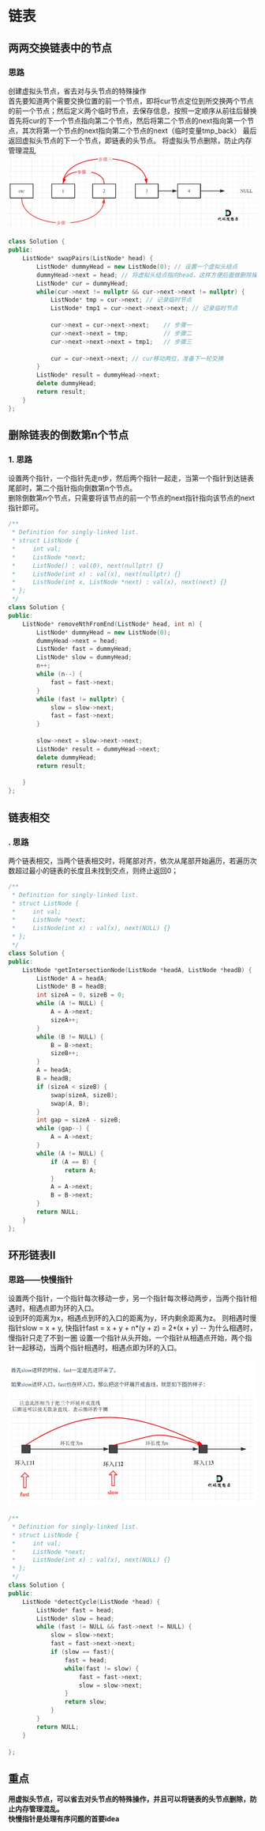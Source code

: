 # 链表

## 两两交换链表中的节点

### 思路

创建虚拟头节点，省去对与头节点的特殊操作  
首先要知道两个需要交换位置的前一个节点，即将cur节点定位到所交换两个节点的前一个节点；然后定义两个临时节点，去保存信息，按照一定顺序从前往后替换  
首先将cur的下一个节点指向第二个节点，然后将第二个节点的next指向第一个节点，其次将第一个节点的next指向第二个节点的next（临时变量tmp_back）
最后返回虚拟头节点的下一个节点，即链表的头节点。  将虚拟头节点删除，防止内存管理混乱  
![两两交换链表](./fig/两两交换链表.png)  

```cpp
class Solution {
public:
    ListNode* swapPairs(ListNode* head) {
        ListNode* dummyHead = new ListNode(0); // 设置一个虚拟头结点
        dummyHead->next = head; // 将虚拟头结点指向head，这样方便后面做删除操作
        ListNode* cur = dummyHead;
        while(cur->next != nullptr && cur->next->next != nullptr) {
            ListNode* tmp = cur->next; // 记录临时节点
            ListNode* tmp1 = cur->next->next->next; // 记录临时节点

            cur->next = cur->next->next;    // 步骤一
            cur->next->next = tmp;          // 步骤二
            cur->next->next->next = tmp1;   // 步骤三

            cur = cur->next->next; // cur移动两位，准备下一轮交换
        }
        ListNode* result = dummyHead->next;
        delete dummyHead;
        return result;
    }
};  
```  

## 删除链表的倒数第n个节点

### 1. 思路

设置两个指针，一个指针先走n步，然后两个指针一起走，当第一个指针到达链表尾部时，第二个指针指向倒数第n个节点。  
删除倒数第n个节点，只需要将该节点的前一个节点的next指针指向该节点的next指针即可。  

```cpp
/**
 * Definition for singly-linked list.
 * struct ListNode {
 *     int val;
 *     ListNode *next;
 *     ListNode() : val(0), next(nullptr) {}
 *     ListNode(int x) : val(x), next(nullptr) {}
 *     ListNode(int x, ListNode *next) : val(x), next(next) {}
 * };
 */
class Solution {
public:
    ListNode* removeNthFromEnd(ListNode* head, int n) {
        ListNode* dummyHead = new ListNode(0);
        dummyHead->next = head;
        ListNode* fast = dummyHead;
        ListNode* slow = dummyHead;
        n++;
        while (n--) {
            fast = fast->next;
        }
        while (fast != nullptr) {
            slow = slow->next;
            fast = fast->next;
        }

        slow->next = slow->next->next;
        ListNode* result = dummyHead->next;
        delete dummyHead;
        return result;
        
    }
};
```

## 链表相交

### . 思路

两个链表相交，当两个链表相交时，将尾部对齐，依次从尾部开始遍历，若遍历次数超过最小的链表的长度且未找到交点，则终止返回0；

```cpp
/**
 * Definition for singly-linked list.
 * struct ListNode {
 *     int val;
 *     ListNode *next;
 *     ListNode(int x) : val(x), next(NULL) {}
 * };
 */
class Solution {
public:
    ListNode *getIntersectionNode(ListNode *headA, ListNode *headB) {
        ListNode* A = headA;
        ListNode* B = headB;
        int sizeA = 0, sizeB = 0;
        while (A != NULL) {
            A = A->next;
            sizeA++;
        }
        while (B != NULL) {
            B = B->next;
            sizeB++;
        }
        A = headA;
        B = headB;
        if (sizeA < sizeB) {
            swap(sizeA, sizeB);
            swap(A, B);
        }
        int gap = sizeA - sizeB;
        while (gap--) {
            A = A->next;
        }
        while (A != NULL) {
            if (A == B) {
                return A;
            }
            A = A->next;
            B = B->next;
        }
        return NULL;
    }
};
```

## 环形链表II

### 思路——快慢指针

设置两个指针，一个指针每次移动一步，另一个指针每次移动两步，当两个指针相遇时，相遇点即为环的入口。  
设到环的距离为x，相遇点到环的入口的距离为y，环内剩余距离为z。
则相遇时慢指针slow = x + y, 快指针fast = x + y + n*(y + z) = 2*(x + y) -- 为什么相遇时，慢指针只走了不到一圈
设置一个指针从头开始，一个指针从相遇点开始，两个指针一起移动，当两个指针相遇时，相遇点即为环的入口。  

![环形链表](./fig/环形指针.png)  

```cpp
/**
 * Definition for singly-linked list.
 * struct ListNode {
 *     int val;
 *     ListNode *next;
 *     ListNode(int x) : val(x), next(NULL) {}
 * };
 */
class Solution {
public:
    ListNode *detectCycle(ListNode *head) {
        ListNode* fast = head;
        ListNode* slow = head;
        while (fast != NULL && fast->next != NULL) {
            slow = slow->next;
            fast = fast->next->next;
            if (slow == fast){
                fast = head;
                while(fast != slow) {
                    fast = fast->next;
                    slow = slow->next;
                }
                return slow;
            }
        }
        return NULL;
    }

};
```

## 重点  

**用虚拟头节点，可以省去对头节点的特殊操作，并且可以将链表的头节点删除，防止内存管理混乱。**  
**快慢指针是处理有序问题的首要idea**  
